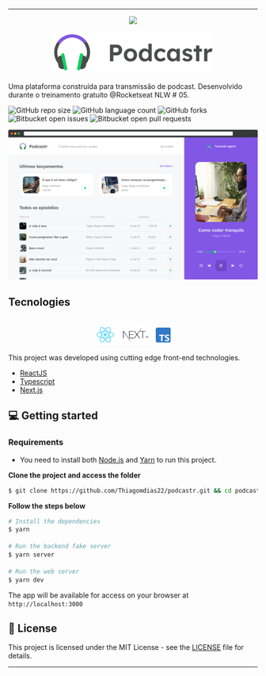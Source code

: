 <hr />

<p align="center">
  <img src="https://raw.githubusercontent.com/wilsonneto-dev/NextLevelWeek5-Flutter-Dev-Quiz/master/.github/cover.png"/>
</p>

<div align="center">
  <img src=".github/podcastr-logo.svg" alt="Podcastr logo">
</div>
<br />
Uma plataforma construída para transmissão de podcast. Desenvolvido durante o treinamento gratuito @Rocketseat NLW # 05.

![GitHub repo size](https://img.shields.io/github/repo-size/Thiagomdias22/podcastr?style=for-the-badge)
![GitHub language count](https://img.shields.io/github/languages/count/Thiagomdias22/podcastr?style=for-the-badge)
![GitHub forks](https://img.shields.io/github/forks/Thiagomdias22/podcastr?style=for-the-badge)
![Bitbucket open issues](https://img.shields.io/bitbucket/issues/Thiagomdias22/podcastr?style=for-the-badge)
![Bitbucket open pull requests](https://img.shields.io/bitbucket/pr-raw/Thiagomdias22/podcastr?style=for-the-badge)


![Podcastr preview](.github/app-preview.png)

## Tecnologies

<div align="center">
  <br />
  <img src=".github/tech-logos.png" alt="Technologies used">
</div>

This project was developed using cutting edge front-end technologies.


- [ReactJS](https://reactjs.org/)
- [Typescript](https://www.typescriptlang.org/)
- [Next.js](https://nextjs.org/)

## 💻 Getting started

### Requirements

- You need to install both [Node.js](https://nodejs.org/en/download/) and [Yarn](https://yarnpkg.com/) to run this project.

**Clone the project and access the folder**

```bash
$ git clone https://github.com/Thiagomdias22/podcastr.git && cd podcastr
```

**Follow the steps below**

```bash
# Install the dependencies
$ yarn

# Run the backend fake server
$ yarn server

# Run the web server
$ yarn dev
```

The app will be available for access on your browser at `http://localhost:3000`

## 📝 License

This project is licensed under the MIT License - see the [LICENSE](LICENSE) file for details.

---
